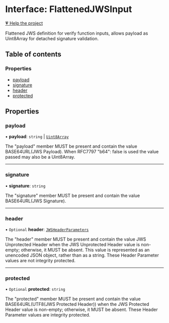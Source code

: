 # Interface: FlattenedJWSInput

[💗 Help the project](https://github.com/sponsors/panva)

Flattened JWS definition for verify function inputs, allows payload as Uint8Array for detached
signature validation.

## Table of contents

### Properties

- [payload](types.FlattenedJWSInput.md#payload)
- [signature](types.FlattenedJWSInput.md#signature)
- [header](types.FlattenedJWSInput.md#header)
- [protected](types.FlattenedJWSInput.md#protected)

## Properties

### payload

• **payload**: `string` \| [`Uint8Array`]( https://developer.mozilla.org/en-US/docs/Web/JavaScript/Reference/Global_Objects/Uint8Array )

The "payload" member MUST be present and contain the value BASE64URL(JWS Payload). When RFC7797
"b64": false is used the value passed may also be a Uint8Array.

___

### signature

• **signature**: `string`

The "signature" member MUST be present and contain the value BASE64URL(JWS Signature).

___

### header

• `Optional` **header**: [`JWSHeaderParameters`](types.JWSHeaderParameters.md)

The "header" member MUST be present and contain the value JWS Unprotected Header when the JWS
Unprotected Header value is non- empty; otherwise, it MUST be absent. This value is represented
as an unencoded JSON object, rather than as a string. These Header Parameter values are not
integrity protected.

___

### protected

• `Optional` **protected**: `string`

The "protected" member MUST be present and contain the value BASE64URL(UTF8(JWS Protected
Header)) when the JWS Protected Header value is non-empty; otherwise, it MUST be absent. These
Header Parameter values are integrity protected.
